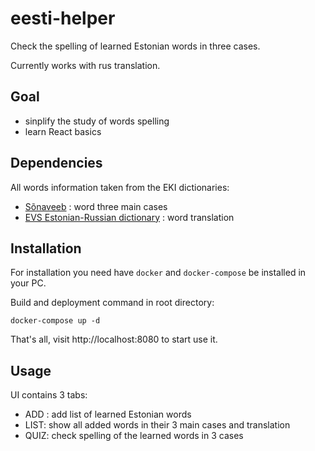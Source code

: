 # eesti-helper
Check the spelling of learned Estonian words in three cases.

Currently works with rus translation.

## Goal
- sinplify the study of words spelling
- learn React basics

## Dependencies
All words information taken from the EKI dictionaries:
- [Sõnaveeb](https://sonaveeb.ee/) : word three main cases
- [EVS Estonian-Russian dictionary](http://portaal.eki.ee/dict/evs/) : word translation

## Installation
For installation you need have `docker` and `docker-compose` be installed in your PC.

Build and deployment command in root directory:
```
docker-compose up -d
```
That's all, visit http://localhost:8080 to start use it.

## Usage
UI contains 3 tabs:
- ADD : add list of learned Estonian words
- LIST: show all added words in their 3 main cases and translation
- QUIZ: check spelling of the learned words in 3 cases
